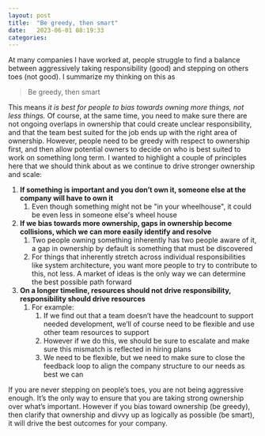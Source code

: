 ```yaml
---
layout: post
title:  "Be greedy, then smart"
date:   2023-06-01 08:19:33
categories:
---
```


At many companies I have worked at, people struggle to find a balance between aggressively taking responsibility (good) and stepping on others toes (not good). I summarize my thinking on this as

> Be greedy, then smart

This means *it is best for people to bias towards owning more things, not less things.* Of course, at the same time, you need to make sure there are not ongoing overlaps in ownership that could create unclear responsibility, and that the team best suited for the job ends up with the right area of ownership. However, people need to be greedy with respect to ownership first, and then allow potential owners to decide on who is best suited to work on something long term. I wanted to highlight a couple of principles here that we should think about as we continue to drive stronger ownership and scale:

1. **If something is important and you don’t own it, someone else at the company will have to own it**
    1. Even though something might not be "in your wheelhouse", it could be even less in someone else's wheel house
2. **If we bias towards more ownership, gaps in ownership become collisions, which we can more easily identify and resolve**
    1. Two people owning something inherently has two people aware of it, a gap in ownership by default is something that must be discovered
    2. For things that inherently stretch across individual responsibilities like system architecture, you want more people to try to contribute to this, not less. A market of ideas is the only way we can determine the best possible path forward
3. **On a longer timeline, resources should not drive responsibility, responsibility should drive resources**
    1. For example:
        1.  If we find out that a team doesn’t have the headcount to support needed development, we’ll of course need to be flexible and use other team resources to support 
        2. However if we do this, we should be sure to escalate and make sure this mismatch is reflected in hiring plans
        3. We need to be flexible, but we need to make sure to close the feedback loop to align the company structure to our needs as best we can

If you are never stepping on people’s toes, you are not being aggressive enough. It’s the only way to ensure that you are taking strong ownership over what’s important. However if you bias toward ownership (be greedy), then clarify that ownership and divvy up as logically as possible (be smart), it will drive the best outcomes for your company.
